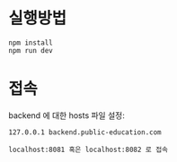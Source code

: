 # 실행방법

```
npm install
npm run dev
```

# 접속

backend 에 대한 hosts 파일 설정:
```
127.0.0.1 backend.public-education.com
```

```
localhost:8081 혹은 localhost:8082 로 접속
```
